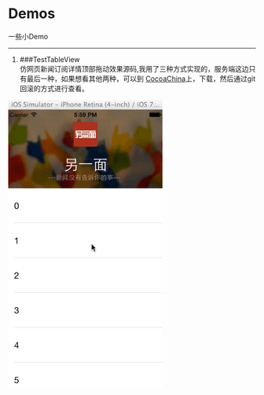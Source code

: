 Demos
=====

一些小Demo


---

1. ###TestTableView    
仿网页新闻订阅详情顶部拖动效果源码,我用了三种方式实现的，服务端这边只有最后一种，如果想看其他两种，可以到 [CocoaChina](http://www.cocoachina.com/bbs/read.php?tid=194515)上，下载，然后通过git回滚的方式进行查看。

![效果图](./TestTableView.gif)
